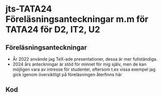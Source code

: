 # jts-TATA24 Föreläsningsanteckningar m.m för TATA24 för D2, IT2, U2



## Föreläsningsanteckningar
- År 2022 använde jag TeX-ade presentationer, dessa är mer fullständiga.
- 2024 års anteckningar är stöd för minnet för mig själv, men de kan möjligen vara av intresse för studenter, eftersom t.ex vissa exempel jag gick igenom översiktligt på
föreläsningen återfinns här


## Kod
